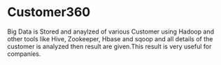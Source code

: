 # Customer360

Big Data is Stored and anaylzed of various Customer using Hadoop and other tools like Hive, Zookeeper, Hbase and sqoop and all details of the customer is analyzed then result are given.This result is very useful for companies. 
